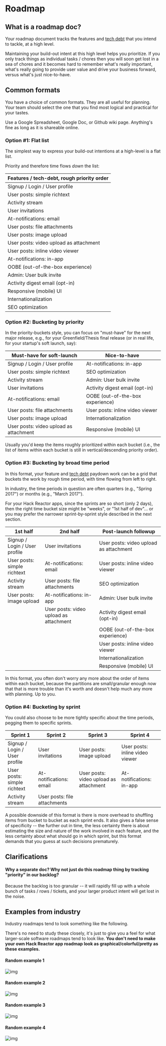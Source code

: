 # Roadmap


## What is a roadmap doc?

Your roadmap document tracks the features and [tech debt](?id=tech_debt) that you intend to tackle, at a high level.

Maintaining your build-out intent at this high level helps you prioritize.  If you only track things as individual tasks / chores then you will soon get lost in a sea of chores and it becomes hard to remember what's really important, what's really going to provide user value and drive your business forward, versus what's just nice-to-have.

## Common formats

You have a choice of common formats. They are all useful for planning. Your team should select the one that you find most logical and practical for your tastes. 

Use a Google Spreadsheet, Google Doc, or Github wiki page. Anything's fine as long as it is shareable online.

### Option #1: Flat list

The simplest way to express your build-out intentions at a high-level is a flat list. 

Priority and therefore time flows _down_ the list:

| **Features / tech-debt, rough priority order** |
|------------------------------------------------|
| Signup / Login / User profile                  |
| User posts: simple richtext                    |
| Activity stream                                |
| User invitations                               |
| At-notifications: email                        |
| User posts: file attachments                   |
| User posts: image upload                       |
| User posts: video upload as attachment         |
| User posts: inline video viewer                |
| At-notifications: in-app                       |
| OOBE (out-of-the-box experience)               |
| Admin: User bulk invite                        |
| Activity digest email (opt-in)                 |
| Responsive (mobile) UI                         |
| Internationalization                           |
| SEO optimization                               |


### Option #2: Bucketing by priority

In the priority-buckets style, you can focus on "must-have" for the next major release, e.g., for your Greenfield/Thesis final release (or in real life, for your startup's soft launch, say):

| **Must-have for soft-launch**          | **Nice-to-have**                 |
|----------------------------------------|----------------------------------|
| Signup / Login / User profile          | At-notifications: in-app         |
| User posts: simple richtext            | SEO optimization                 |
| Activity stream                        | Admin: User bulk invite          |
| User invitations                       | Activity digest email (opt-in)   |
| At-notifications: email                | OOBE (out-of-the-box experience) |
| User posts: file attachments           | User posts: inline video viewer  |
| User posts: image upload               | Internationalization             |
| User posts: video upload as attachment | Responsive (mobile) UI           |


Usually you'd keep the items roughly prioritized within each bucket (i.e., the list of items within each bucket is still in vertical/descending priority order).

### Option #3: Bucketing by broad time period

In this format, your feature and [tech debt](?id=tech_debt) paydown work can be a grid that buckets the work by rough time period, with time flowing from left to right.

In industry, the time periods in question are often quarters (e.g., "Spring 2017") or months (e.g., "March 2017"). 

For your Hack Reactor apps, since the sprints are so short (only 2 days), then the right time bucket size might be "weeks", or "1st half of dev"... or you may prefer the narrower sprint-by-sprint style described in the next section.

| **1st half**                  | **2nd half**                           | **Post-launch followup**               |
|-------------------------------|----------------------------------------|----------------------------------------|
| Signup / Login / User profile | User invitations                       | User posts: video upload as attachment |
| User posts: simple richtext   | At-notifications: email                | User posts: inline video viewer        |
| Activity stream               | User posts: file attachments           | SEO optimization                       |
| User posts: image upload      | At-notifications: in-app               | Admin: User bulk invite                |
|                               | User posts: video upload as attachment | Activity digest email (opt-in)         |
|                               |                                        | OOBE (out-of-the-box experience)       |
|                               |                                        | User posts: inline video viewer        |
|                               |                                        | Internationalization                   |
|                               |                                        | Responsive (mobile) UI                 |


In this format, you often don't worry any more about the order of items within each bucket, because the partitions are small/granular enough now that that is more trouble than it's worth and doesn't help much any more with planning. Up to you.

### Option #4: Bucketing by sprint

You could also choose to be more tightly specific about the time periods, pegging them to specific sprints.

| **Sprint 1**                  | **Sprint 2**                 | **Sprint 3**                           | **Sprint 4**                    |
|-------------------------------|------------------------------|----------------------------------------|---------------------------------|
| Signup / Login / User profile | User invitations             | User posts: image upload               | User posts: inline video viewer |
| User posts: simple richtext   | At-notifications: email      | User posts: video upload as attachment | At-notifications: in-app        |
| Activity stream               | User posts: file attachments |                                        |                                 |


A possible downside of this format is there is more overhead to shuffling items from bucket to bucket as each sprint ends. It also gives a false sense of specificity -- the further out in time, the less certainty there is about estimating the size and nature of the work involved in each feature, and the less certainty about what should go in which sprint, but this format demands that you guess at such decisions prematurely.

## Clarifications

#### Why a separate doc? Why not just do this roadmap thing by tracking "priority" in our backlog?

Because the backlog is too granular -- it will rapidly fill up with a whole bunch of tasks / rows / tickets, and your larger product intent will get lost in the noise.

## Examples from industry

Industry roadmaps tend to look something like the following.

There's no need to study these closely, it's just to give you a feel for what larger-scale software roadmaps tend to look like. **You don't need to make your own Hack Reactor app roadmap look as graphical/colorful/pretty as these examples.**

#### Random example 1
![img](http://i.imgur.com/ElPaZfCl.png)

#### Random example 2
![img](http://i.imgur.com/LF3ckc2h.png)

#### Random example 3
![img](http://i.imgur.com/R2yS49Dl.png)

#### Random example 4
![img](http://i.imgur.com/193ECQBl.png)
